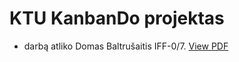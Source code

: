 # KTU KanbanDo projektas
- darbą atliko Domas Baltrušaitis IFF-0/7.
[View PDF](./DomasBaltrušaitis_KanbanDoProjektas.pdf)
